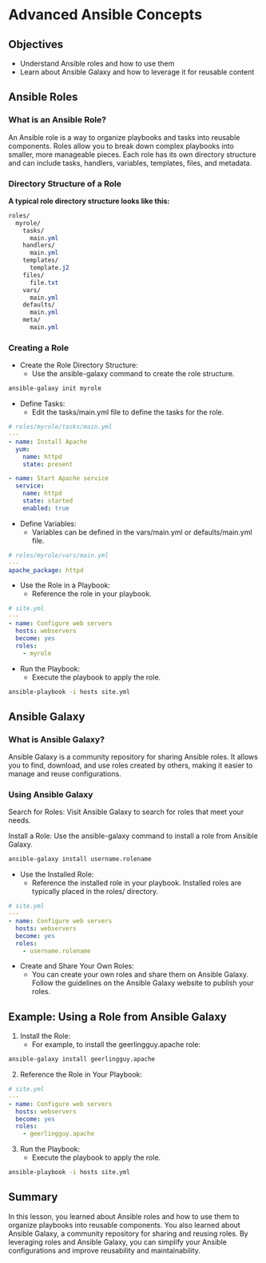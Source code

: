 # Advanced Ansible Concepts

## Objectives
- Understand Ansible roles and how to use them
- Learn about Ansible Galaxy and how to leverage it for reusable content

## Ansible Roles

### What is an Ansible Role?
An Ansible role is a way to organize playbooks and tasks into reusable components. Roles allow you to break down complex playbooks into smaller, more manageable pieces. Each role has its own directory structure and can include tasks, handlers, variables, templates, files, and metadata.

### Directory Structure of a Role
**A typical role directory structure looks like this:**

```css
roles/
  myrole/
    tasks/
      main.yml
    handlers/
      main.yml
    templates/
      template.j2
    files/
      file.txt
    vars/
      main.yml
    defaults/
      main.yml
    meta/
      main.yml
```

### Creating a Role

- Create the Role Directory Structure:
    - Use the ansible-galaxy command to create the role structure.

```sh
ansible-galaxy init myrole
```

- Define Tasks:
    - Edit the tasks/main.yml file to define the tasks for the role.

```yaml
# roles/myrole/tasks/main.yml
---
- name: Install Apache
  yum:
    name: httpd
    state: present

- name: Start Apache service
  service:
    name: httpd
    state: started
    enabled: true
```

- Define Variables:
    - Variables can be defined in the vars/main.yml or defaults/main.yml file.

```yaml
# roles/myrole/vars/main.yml
---
apache_package: httpd
```

- Use the Role in a Playbook:
    - Reference the role in your playbook.

```yaml
# site.yml
---
- name: Configure web servers
  hosts: webservers
  become: yes
  roles:
    - myrole
```

- Run the Playbook:
    - Execute the playbook to apply the role.

```sh
ansible-playbook -i hosts site.yml
```

## Ansible Galaxy

### What is Ansible Galaxy?
Ansible Galaxy is a community repository for sharing Ansible roles. It allows you to find, download, and use roles created by others, making it easier to manage and reuse configurations.

### Using Ansible Galaxy
Search for Roles:
Visit Ansible Galaxy to search for roles that meet your needs.

Install a Role:
Use the ansible-galaxy command to install a role from Ansible Galaxy.

```sh
ansible-galaxy install username.rolename
```

- Use the Installed Role:
    - Reference the installed role in your playbook. Installed roles are typically placed in the roles/ directory.

```yaml
# site.yml
---
- name: Configure web servers
  hosts: webservers
  become: yes
  roles:
    - username.rolename
```

- Create and Share Your Own Roles:
    - You can create your own roles and share them on Ansible Galaxy. Follow the guidelines on the Ansible Galaxy website to publish your roles.

## Example: Using a Role from Ansible Galaxy
1. Install the Role:
    - For example, to install the geerlingguy.apache role:

```sh
ansible-galaxy install geerlingguy.apache
```

2. Reference the Role in Your Playbook:

```yaml
# site.yml
---
- name: Configure web servers
  hosts: webservers
  become: yes
  roles:
    - geerlingguy.apache
```

3. Run the Playbook:
    - Execute the playbook to apply the role.

```sh
ansible-playbook -i hosts site.yml
```

## Summary
In this lesson, you learned about Ansible roles and how to use them to organize playbooks into reusable components. You also learned about Ansible Galaxy, a community repository for sharing and reusing roles. By leveraging roles and Ansible Galaxy, you can simplify your Ansible configurations and improve reusability and maintainability.